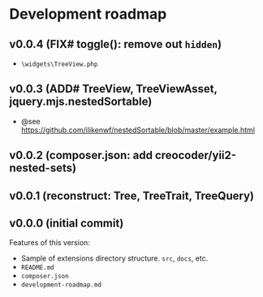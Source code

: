 # Development roadmap

## v0.0.4 (FIX# toggle(): remove out `hidden`)

* `\widgets\TreeView.php`


## v0.0.3 (ADD# TreeView, TreeViewAsset, jquery.mjs.nestedSortable)

* @see https://github.com/ilikenwf/nestedSortable/blob/master/example.html


## v0.0.2 (composer.json: add creocoder/yii2-nested-sets)


## v0.0.1 (reconstruct: Tree, TreeTrait, TreeQuery)


## v0.0.0 (initial commit)

Features of this version:

* Sample of extensions directory structure. `src`, `docs`, etc.
* `README.md`
* `composer.json`
* `development-roadmap.md`
